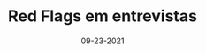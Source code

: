 ---
title: Red Flags em entrevistas
date: '09-23-2021'
tags: ['red flags', 'work']
draft: true
summary: Como identificar red flags nas entrevistas de emprego
---